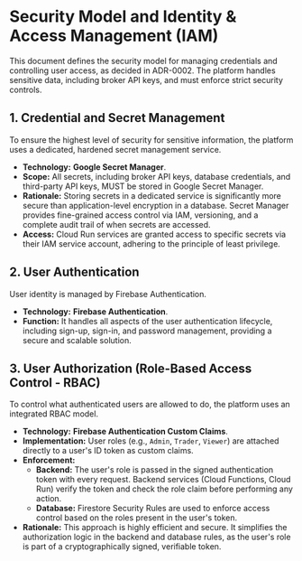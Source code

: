 # Security Model and Identity & Access Management (IAM)

This document defines the security model for managing credentials and controlling user access, as decided in ADR-0002. The platform handles sensitive data, including broker API keys, and must enforce strict security controls.

## 1. Credential and Secret Management

To ensure the highest level of security for sensitive information, the platform uses a dedicated, hardened secret management service.

-   **Technology:** **Google Secret Manager**.
-   **Scope:** All secrets, including broker API keys, database credentials, and third-party API keys, MUST be stored in Google Secret Manager.
-   **Rationale:** Storing secrets in a dedicated service is significantly more secure than application-level encryption in a database. Secret Manager provides fine-grained access control via IAM, versioning, and a complete audit trail of when secrets are accessed.
-   **Access:** Cloud Run services are granted access to specific secrets via their IAM service account, adhering to the principle of least privilege.

## 2. User Authentication

User identity is managed by Firebase Authentication.

-   **Technology:** **Firebase Authentication**.
-   **Function:** It handles all aspects of the user authentication lifecycle, including sign-up, sign-in, and password management, providing a secure and scalable solution.

## 3. User Authorization (Role-Based Access Control - RBAC)

To control what authenticated users are allowed to do, the platform uses an integrated RBAC model.

-   **Technology:** **Firebase Authentication Custom Claims**.
-   **Implementation:** User roles (e.g., `Admin`, `Trader`, `Viewer`) are attached directly to a user's ID token as custom claims.
-   **Enforcement:**
    -   **Backend:** The user's role is passed in the signed authentication token with every request. Backend services (Cloud Functions, Cloud Run) verify the token and check the role claim before performing any action.
    -   **Database:** Firestore Security Rules are used to enforce access control based on the roles present in the user's token.
-   **Rationale:** This approach is highly efficient and secure. It simplifies the authorization logic in the backend and database rules, as the user's role is part of a cryptographically signed, verifiable token.
